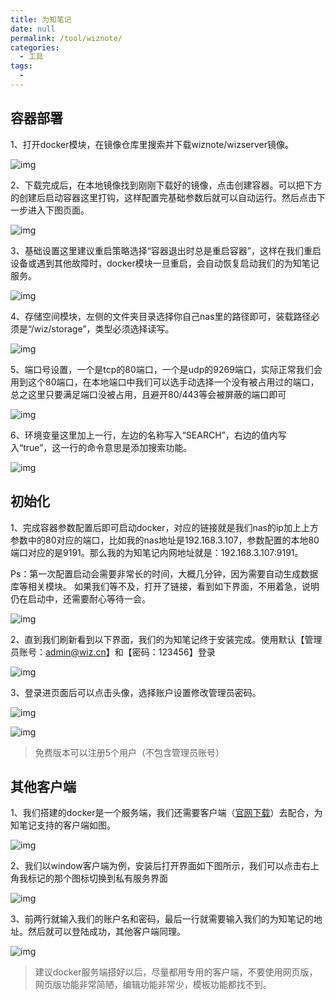 ```yaml
---
title: 为知笔记
date: null
permalink: /tool/wiznote/
categories: 
  - 工具
tags: 
  - 
---
```


## 容器部署

1、打开docker模块，在镜像仓库里搜索并下载wiznote/wizserver镜像。

![img](./img/0201.png)

2、下载完成后，在本地镜像找到刚刚下载好的镜像，点击创建容器。可以把下方的创建后启动容器这里打钩，这样配置完基础参数后就可以自动运行。然后点击下一步进入下图页面。

![img](./img/0202.png)

3、基础设置这里建议重启策略选择“容器退出时总是重启容器”，这样在我们重启设备或遇到其他故障时，docker模块一旦重启，会自动恢复启动我们的为知笔记服务。

![img](./img/0203.png)

4、存储空间模块，左侧的文件夹目录选择你自己nas里的路径即可，装载路径必须是“/wiz/storage”，类型必须选择读写。

![img](./img/0204.png)

5、端口号设置，一个是tcp的80端口，一个是udp的9269端口，实际正常我们会用到这个80端口，在本地端口中我们可以选手动选择一个没有被占用过的端口，总之这里只要满足端口没被占用，且避开80/443等会被屏蔽的端口即可

![img](./img/0205.png)

6、环境变量这里加上一行，左边的名称写入“SEARCH”，右边的值内写入“true”，这一行的命令意思是添加搜索功能。

![img](./img/0206.png)


## 初始化

1、完成容器参数配置后即可启动docker，对应的链接就是我们nas的ip加上上方参数中的80对应的端口，比如我的nas地址是192.168.3.107，参数配置的本地80端口对应的是9191。那么我的为知笔记内网地址就是：192.168.3.107:9191。

Ps：第一次配置启动会需要非常长的时间，大概几分钟，因为需要自动生成数据库等相关模块。 如果我们等不及，打开了链接，看到如下界面，不用着急，说明仍在启动中，还需要耐心等待一会。

![img](./img/0207.png)

2、直到我们刷新看到以下界面，我们的为知笔记终于安装完成。使用默认【管理员账号：admin@wiz.cn】和【密码：123456】登录

![img](./img/0208.png)

3、登录进页面后可以点击头像，选择账户设置修改管理员密码。

![img](./img/0209.png)


![img](./img/0210.png)

>免费版本可以注册5个用户（不包含管理员账号）

## 其他客户端

1、我们搭建的docker是一个服务端，我们还需要客户端（[官网下载](https://www.wiz.cn/zh-cn/wiznew.html)）去配合，为知笔记支持的客户端如图。

![img](./img/0211.png)

2、我们以window客户端为例，安装后打开界面如下图所示，我们可以点击右上角我标记的那个图标切换到私有服务界面

![img](./img/0212.png)

3、前两行就输入我们的账户名和密码，最后一行就需要输入我们的为知笔记的地址。然后就可以登陆成功，其他客户端同理。

![img](./img/0213.png)


>建议docker服务端搭好以后，尽量都用专用的客户端，不要使用网页版，网页版功能非常简陋，编辑功能非常少，模板功能都找不到。
